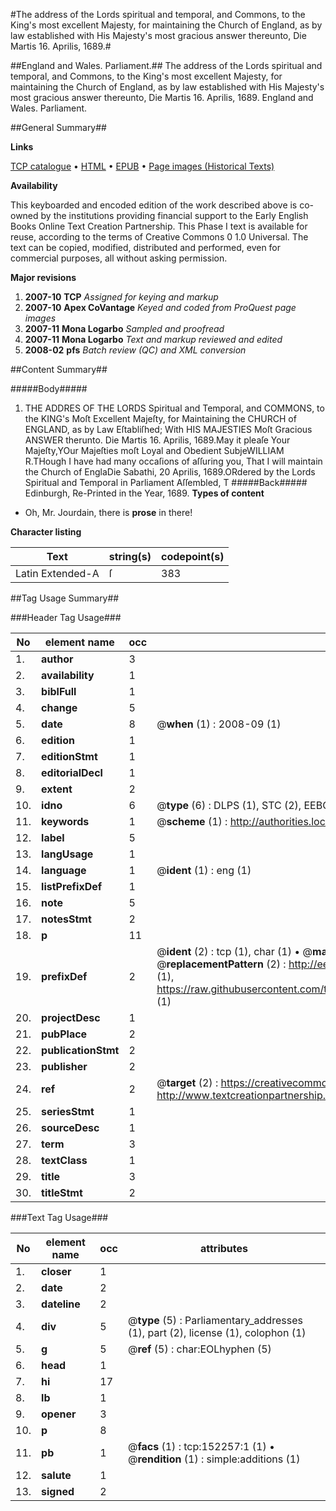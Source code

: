 #The address of the Lords spiritual and temporal, and Commons, to the King's most excellent Majesty, for maintaining the Church of England, as by law established with His Majesty's most gracious answer thereunto, Die Martis 16. Aprilis, 1689.#

##England and Wales. Parliament.##
The address of the Lords spiritual and temporal, and Commons, to the King's most excellent Majesty, for maintaining the Church of England, as by law established with His Majesty's most gracious answer thereunto, Die Martis 16. Aprilis, 1689.
England and Wales. Parliament.

##General Summary##

**Links**

[TCP catalogue](http://www.ota.ox.ac.uk/tcp/)  • 
[HTML](http://tei.it.ox.ac.uk/tcp/Texts-HTML/free/A82/A82517.html)  • 
[EPUB](http://tei.it.ox.ac.uk/tcp/Texts-EPUB/free/A82/A82517.epub) • 
[Page images (Historical Texts)](https://data.historicaltexts.jisc.ac.uk/view?pubId=eebo-38875512e&pageId=eebo-38875512e-152257-1)

**Availability**

This keyboarded and encoded edition of the
	       work described above is co-owned by the institutions
	       providing financial support to the Early English Books
	       Online Text Creation Partnership. This Phase I text is
	       available for reuse, according to the terms of Creative
	       Commons 0 1.0 Universal. The text can be copied,
	       modified, distributed and performed, even for
	       commercial purposes, all without asking permission.

**Major revisions**

1. __2007-10__ __TCP__ *Assigned for keying and markup*
1. __2007-10__ __Apex CoVantage__ *Keyed and coded from ProQuest page images*
1. __2007-11__ __Mona Logarbo__ *Sampled and proofread*
1. __2007-11__ __Mona Logarbo__ *Text and markup reviewed and edited*
1. __2008-02__ __pfs__ *Batch review (QC) and XML conversion*

##Content Summary##

#####Body#####

1. THE ADDRES OF THE LORDS Spiritual and Temporal, and COMMONS, to the KING's Moſt Excellent Majeſty, for Maintaining the CHURCH of ENGLAND, as by Law Eſtabliſhed; With HIS MAJESTIES Moſt Gracious ANSWER therunto.
Die Martis 16. Aprilis, 1689.May it pleaſe Your Majeſty,YOur Majeſties moſt Loyal and Obedient SubjeWILLIAM R.THough I have had many occaſions of aſſuring you, That I will maintain the Church of EnglaDie Sabathi, 20 Aprilis, 1689.ORdered by the Lords Spiritual and Temporal in Parliament Aſſembled, T
#####Back#####
Edinburgh, Re-Printed in the Year, 1689.
**Types of content**

  * Oh, Mr. Jourdain, there is **prose** in there!

**Character listing**


|Text|string(s)|codepoint(s)|
|---|---|---|
|Latin Extended-A|ſ|383|

##Tag Usage Summary##

###Header Tag Usage###

|No|element name|occ|attributes|
|---|---|---|---|
|1.|__author__|3||
|2.|__availability__|1||
|3.|__biblFull__|1||
|4.|__change__|5||
|5.|__date__|8| @__when__ (1) : 2008-09 (1)|
|6.|__edition__|1||
|7.|__editionStmt__|1||
|8.|__editorialDecl__|1||
|9.|__extent__|2||
|10.|__idno__|6| @__type__ (6) : DLPS (1), STC (2), EEBO-CITATION (1), OCLC (1), VID (1)|
|11.|__keywords__|1| @__scheme__ (1) : http://authorities.loc.gov/ (1)|
|12.|__label__|5||
|13.|__langUsage__|1||
|14.|__language__|1| @__ident__ (1) : eng (1)|
|15.|__listPrefixDef__|1||
|16.|__note__|5||
|17.|__notesStmt__|2||
|18.|__p__|11||
|19.|__prefixDef__|2| @__ident__ (2) : tcp (1), char (1)  •  @__matchPattern__ (2) : ([0-9\-]+):([0-9IVX]+) (1), (.+) (1)  •  @__replacementPattern__ (2) : http://eebo.chadwyck.com/downloadtiff?vid=$1&page=$2 (1), https://raw.githubusercontent.com/textcreationpartnership/Texts/master/tcpchars.xml#$1 (1)|
|20.|__projectDesc__|1||
|21.|__pubPlace__|2||
|22.|__publicationStmt__|2||
|23.|__publisher__|2||
|24.|__ref__|2| @__target__ (2) : https://creativecommons.org/publicdomain/zero/1.0/ (1), http://www.textcreationpartnership.org/docs/. (1)|
|25.|__seriesStmt__|1||
|26.|__sourceDesc__|1||
|27.|__term__|3||
|28.|__textClass__|1||
|29.|__title__|3||
|30.|__titleStmt__|2||


###Text Tag Usage###

|No|element name|occ|attributes|
|---|---|---|---|
|1.|__closer__|1||
|2.|__date__|2||
|3.|__dateline__|2||
|4.|__div__|5| @__type__ (5) : Parliamentary_addresses (1), part (2), license (1), colophon (1)|
|5.|__g__|5| @__ref__ (5) : char:EOLhyphen (5)|
|6.|__head__|1||
|7.|__hi__|17||
|8.|__lb__|1||
|9.|__opener__|3||
|10.|__p__|8||
|11.|__pb__|1| @__facs__ (1) : tcp:152257:1 (1)  •  @__rendition__ (1) : simple:additions (1)|
|12.|__salute__|1||
|13.|__signed__|2||
